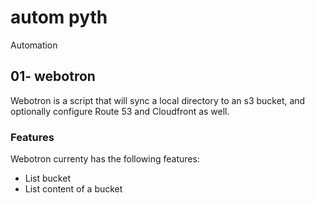 # autom pyth
Automation

## 01- webotron

Webotron is a script that will sync a local directory to an s3 bucket, and optionally configure Route 53 and Cloudfront as well.


### Features
Webotron currenty has the following features:
- List bucket
- List content of a bucket
